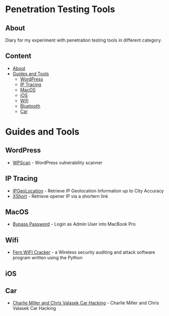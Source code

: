 # Penetration Testing Tools

## About
Diary for my experiment with penetration testing tools in different category.  

## Content
- [About](#about)
- [Guides and Tools](#guides-and-tools)
	- [WordPress](#wordpress)
	- [IP Tracing](#ip-tracing)
	- [MacOS](#macos)
	- [iOS](#ios)
	- [Wifi](#wifi)
	- [Bluetooth](#bluetooth)
	- [Car](#car)
# Guides and Tools
## WordPress
* [WPScan](https://github.com/wpscanteam/wpscan) - WordPress vulnerability scanner
## IP Tracing
* [IPGeoLocation](https://github.com/maldevel/IPGeoLocation) - Retrieve IP Geolocation Information up to City Accuracy
* [XShort](https://github.com/troydo42/XShort) - Retrieve opener IP via a shortern link

## MacOS
* [Bypass Password](http://apple.stackexchange.com/a/57152/229538) - Login as Admin User into MacBook Pro
## Wifi
* [Fern WIFI Cracker](https://github.com/savio-code/fern-wifi-cracker.git) - a Wireless security auditing and attack software program written using the Python
## iOS

## Car
* [Charlie Miller and Chris Valasek Car Hacking](http://illmatics.com/carhacking.html) - Charlie Miller and Chris Valasek Car Hacking
